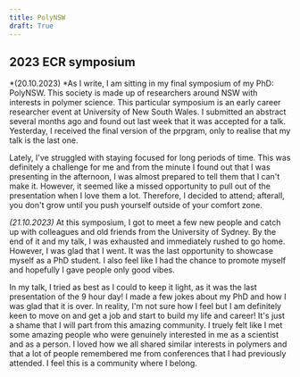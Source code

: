 ```yaml
---
title: PolyNSW
draft: True
---
```

## 2023 ECR symposium
*(20.10.2023) *As I write, I am sitting in my final symposium of my PhD: PolyNSW. This society is made up of researchers around NSW with interests in polymer science. This particular symposium is an early career researcher event at University of New South Wales. I submitted an abstract several months ago and found out last week that it was accepted for a talk. Yesterday, I received  the final version of the prpgram, only to realise that my talk is the last one. 

Lately, I've struggled with staying focused for long periods of time. This was definitely a challenge for me and from the minute I found out that I was presenting in the afternoon, I was almost prepared to tell them that I can't make it. However, it seemed like a missed opportunity to pull out of the presentation when I love them a lot. Therefore, I decided to attend; afterall, you don't grow until you push yourself outside of your comfort zone. 

*(21.10.2023)* At this symposium, I got to meet a few new people and catch up with colleagues and old friends from the University of Sydney. By the end of it and my talk, I was exhausted and immediately rushed to go home. However, I was glad that I went. It was the last opportunity to showcase myself as a PhD student. I also feel like I had the chance to promote myself and hopefully I gave people only good vibes. 

In my talk, I tried as best as I could to keep it light, as it was the last presentation of the 9 hour day! I made a few jokes about my PhD and how I was glad that it is over. In reality, I'm not sure how I feel but I am definitely keen to move on and get a job and start to build my life and career! It's just a shame that I will part from this amazing community. I truely felt like I met some amazing people who were genuinely interested in me as a scientist and as a person. I loved how we all shared similar interests in polymers and that a lot of people remembered me from conferences that I had previously attended. I feel this is a community where I belong. 



